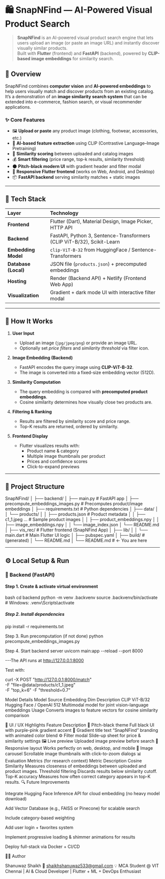 # 🛍️ SnapNFind — AI-Powered Visual Product Search

> **SnapNFind** is an AI-powered visual product search engine that lets users upload an image (or paste an image URL) and instantly discover visually similar products.  
> Built with **Flutter** (frontend) and **FastAPI** (backend), powered by **CLIP-based image embeddings** for similarity search.


## 🚀 Overview

SnapNFind combines **computer vision** and **AI-powered embeddings** to help users visually match and discover products from an existing catalog.  
It’s a demonstration of an **image similarity search system** that can be extended into e-commerce, fashion search, or visual recommender applications.

### ✨ Core Features
- 🖼️ **Upload or paste** any product image (clothing, footwear, accessories, etc.)
- 🤖 **AI-based feature extraction** using CLIP (Contrastive Language–Image Pretraining)
- 🔎 **Similarity scoring** between uploaded and catalog images
- 💰 **Smart filtering** (price range, top-k results, similarity threshold)
- 🌑 **Pitch-black modern UI** with gradient header and filter modal
- 💫 **Responsive Flutter frontend** (works on Web, Android, and Desktop)
- 📦 **FastAPI backend** serving similarity matches + static images

---

## 🧩 Tech Stack

| Layer | Technology |
|:------|:------------|
| **Frontend** | Flutter (Dart), Material Design, Image Picker, HTTP API |
| **Backend** | FastAPI, Python 3, Sentence-Transformers (CLIP ViT-B/32), Scikit-Learn |
| **Embedding Model** | `clip-ViT-B-32` from HuggingFace / Sentence-Transformers |
| **Database (Local)** | JSON file (`products.json`) + precomputed embeddings |
| **Hosting** | Render (Backend API) + Netlify (Frontend Web App) |
| **Visualization** | Gradient + dark mode UI with interactive filter modal |

---

## 🧠 How It Works

1. **User Input**
   - Upload an image (`jpg/jpeg/png`) or provide an image URL.
   - Optionally set *price filters* and *similarity threshold* via filter icon.

2. **Image Embedding (Backend)**
   - FastAPI encodes the query image using **CLIP-ViT-B-32**.
   - The image is converted into a fixed-size embedding vector (512D).

3. **Similarity Computation**
   - The query embedding is compared with **precomputed product embeddings**.
   - Cosine similarity determines how visually close two products are.

4. **Filtering & Ranking**
   - Results are filtered by similarity score and price range.
   - Top-K results are returned, ordered by similarity.

5. **Frontend Display**
   - Flutter visualizes results with:
     - Product name & category
     - Multiple image thumbnails per product
     - Prices and confidence scores
     - Click-to-expand previews

---

## 🧰 Project Structure

SnapNFind/
│
├── backend/
│ ├── main.py # FastAPI app
│ ├── precompute_embeddings_images.py # Precomputes product/image embeddings
│ ├── requirements.txt # Python dependencies
│ ├── data/
│ │ └── products/
│ │ ├── products.json # Product metadata
│ │ ├── c1_1.jpeg ... # Sample product images
│ │ ├── product_embeddings.npy
│ │ ├── image_embeddings.npy
│ │ └── image_index.json
│ └── README.md
│
├── vis_rec/ # Flutter frontend (SnapNFind App)
│ ├── lib/
│ │ └── main.dart # Main Flutter UI logic
│ ├── pubspec.yaml
│ ├── build/ # (generated)
│ └── README.md
│
└── README.md # ← You are here


---

## ⚙️ Local Setup & Run

### 🐍 Backend (FastAPI)

#### Step 1. Create & activate virtual environment
bash
cd backend
python -m venv .backvenv
source .backvenv/bin/activate   # Windows: .venv\Scripts\activate

##### Step 2. Install dependencies
pip install -r requirements.txt

Step 3. Run precomputation (if not done)
python precompute_embeddings_images.py

Step 4. Start backend server
uvicorn main:app --reload --port 8000

---The API runs at http://127.0.0.1:8000

Test with:

curl -X POST "http://127.0.0.1:8000/match" \
  -F "file=@data/products/c1_1.jpeg" \
  -F "top_k=6" -F "threshold=0.7"




Model Details
Model	Source	Embedding Dim	Description
CLIP ViT-B/32	Hugging Face / OpenAI	512	Multimodal model for joint vision-language embeddings
Usage	Converts images to feature vectors for cosine similarity comparison

💅 UI / UX Highlights
Feature	Description
🎨 Pitch-black theme	Full black UI with purple-pink gradient accent
🌈 Gradient title text	“SnapNFind” branding with animated color blend
⚙️ Filter modal	Slide-up sheet for price & similarity settings
🖼️ Live preview	Uploaded image preview before search
🧩 Responsive layout	Works perfectly on web, desktop, and mobile
💫 Image carousel	Scrollable image thumbnails with click-to-zoom dialogs
📊 Evaluation Metrics (for research context)
Metric	Description
Cosine Similarity	Measures closeness of embeddings between uploaded and product images.
Threshold filtering	Discards results below similarity cutoff.
Top-K accuracy	Measures how often correct category appears in top-K results.
🔍 Future Improvements

 Integrate Hugging Face Inference API for cloud embedding (no heavy model download)

 Add Vector Database (e.g., FAISS or Pinecone) for scalable search

 Include category-based weighting

 Add user login + favorites system

 Implement progressive loading & shimmer animations for results

 Deploy full-stack via Docker + CI/CD

🧑‍💻 Author

Shanuwaz Shaikh
📧 shaikhshanuwaz533@gmail.com
💡 MCA Student @ VIT Chennai | AI & Cloud Developer | Flutter + ML + DevOps Enthusiast
